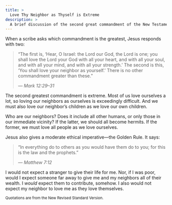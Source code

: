 ```yaml
---
title: >
  Love Thy Neighbor as Thyself is Extreme
description: >
  A brief discussion of the second great commandment of the New Testament.
---
```


When a scribe asks which commandment is the greatest, Jesus responds with two:

<blockquote>
<p>“The first is, ‘Hear, O Israel: the Lord our God, the Lord is one; you shall love the Lord your God with all your heart, and with all your soul, and with all your mind, and with all your strength.’ The second is this, ‘You shall love your neighbor as yourself.’ There is no other commandment greater than these.”</p>
<cite>— Mark 12:29–31</cite>
</blockquote>

The second greatest commandment is extreme. Most of us love ourselves a lot, so loving our neighbors as ourselves is exceedingly difficult. And we must also love our neighbor’s children as we love our own children.

Who are our neighbors? Does it include all other humans, or only those in our immediate vicinity? If the latter, we should all become hermits. If the former, we must love all people as we love ourselves.

Jesus also gives a moderate ethical imperative—the Golden Rule. It says:

<blockquote>
<p>“In everything do to others as you would have them do to you; for this is the law and the prophets.”</p>
<cite>— Matthew 7:12</cite>
</blockquote>

I would not expect a stranger to give their life for me. Nor, if I was poor, would I expect someone far away to give me and my neighbors all of their wealth. I _would_ expect them to contribute, somehow. I also would not expect my neighbor to love me as they love themselves.

<small>Quotations are from the New Revised Standard Version.</small>

